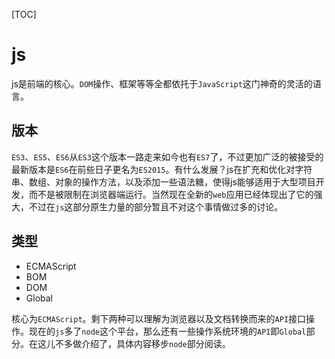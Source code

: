 [TOC]



# js

​	js是前端的核心。`DOM`操作、框架等等全都依托于`JavaScript`这门神奇的灵活的语言。

## 版本

​	`ES3`、`ES5`、`ES6`从`ES3`这个版本一路走来如今也有`ES7`了，不过更加广泛的被接受的最新版本是`ES6`在前些日子更名为`ES2015`。有什么发展？js在扩充和优化对字符串、数组、对象的操作方法，以及添加一些语法糖，使得js能够适用于大型项目开发，而不是被限制在浏览器端运行。当然现在全新的`web`应用已经体现出了它的强大，不过在`js`这部分原生力量的部分暂且不对这个事情做过多的讨论。

## 类型

- ECMAScript
- BOM
- DOM
- Global

核心为`ECMAScript`。剩下两种可以理解为浏览器以及文档转换而来的`API`接口操作。现在的`js`多了`node`这个平台，那么还有一些操作系统环境的`API`即`Global`部分。在这儿不多做介绍了，具体内容移步`node`部分阅读。